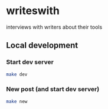 # writeswith
interviews with writers about their tools

## Local development

### Start dev server
```bash
make dev
```

### New post (and start dev server)
```bash
make new
```
